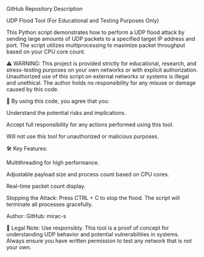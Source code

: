 GitHub Repository Description

UDP Flood Tool (For Educational and Testing Purposes Only)

This Python script demonstrates how to perform a UDP flood attack by sending large amounts of UDP packets to a specified target IP address and port. The script utilizes multiprocessing to maximize packet throughput based on your CPU core count.

⚠️ WARNING:
This project is provided strictly for educational, research, and stress-testing purposes on your own networks or with explicit authorization. Unauthorized use of this script on external networks or systems is illegal and unethical. The author holds no responsibility for any misuse or damage caused by this code.

📄 By using this code, you agree that you:

Understand the potential risks and implications.

Accept full responsibility for any actions performed using this tool.

Will not use this tool for unauthorized or malicious purposes.


 🛠️ Key Features:

Multithreading for high performance.

Adjustable payload size and process count based on CPU cores.

Real-time packet count display.


Stopping the Attack:
Press CTRL + C to stop the flood. The script will terminate all processes gracefully.

Author:
GitHub: mirac-s

🚫 Legal Note:
Use responsibly. This tool is a proof of concept for understanding UDP behavior and potential vulnerabilities in systems. Always ensure you have written permission to test any network that is not your own.

